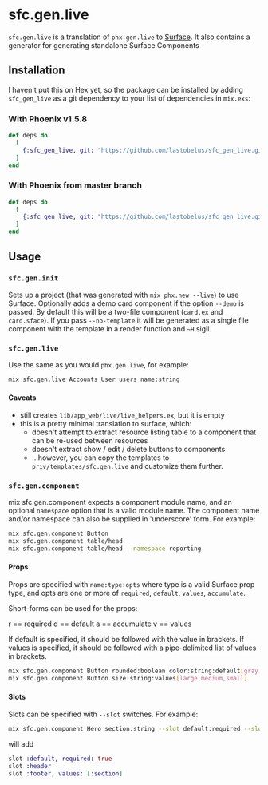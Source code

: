 # sfc.gen.live

`sfc.gen.live` is a translation of `phx.gen.live` to [Surface](https://surface-ui.org).
It also contains a generator for generating standalone Surface Components

## Installation

I haven't put this on Hex yet, so the package can be installed
by adding `sfc_gen_live` as a git dependency to your list of
dependencies in `mix.exs`:

### With Phoenix v1.5.8

```elixir
def deps do
  [
    {:sfc_gen_live, git: "https://github.com/lastobelus/sfc_gen_live.git", branch: "phoenix_1.5.8"}
  ]
end
```

### With Phoenix from master branch

```elixir
def deps do
  [
    {:sfc_gen_live, git: "https://github.com/lastobelus/sfc_gen_live.git"}
  ]
end
```

## Usage

### `sfc.gen.init`

Sets up a project (that was generated with `mix phx.new --live`) to use Surface.
Optionally adds a demo card component if the option `--demo` is passed.
By default this will be a two-file component (`card.ex` and `card.sface`).
If you pass `--no-template` it will be generated as a single file component
with the template in a render function and `~H` sigil.

### `sfc.gen.live`

Use the same as you would `phx.gen.live`, for example:

```bash
mix sfc.gen.live Accounts User users name:string
```

#### Caveats

- still creates `lib/app_web/live/live_helpers.ex`, but it is empty
- this is a pretty minimal translation to surface, which:
  - doesn't attempt to extract resource listing table to a component that can be re-used between resources
  - doesn't extract show / edit / delete buttons to components
  - ...however, you can copy the templates to `priv/templates/sfc.gen.live` and customize them further.

### `sfc.gen.component`

mix sfc.gen.component expects a component module name, and an optional `namespace`
option that is a valid module name.
The component name and/or namespace can also be supplied in 'underscore' form.
For example:

```bash
mix sfc.gen.component Button
mix sfc.gen.component table/head
mix sfc.gen.component table/head --namespace reporting
```

#### Props

Props are specified with `name:type:opts` where type is a valid Surface prop
type, and opts are one or more of `required`, `default`, `values`, `accumulate`.

Short-forms can be used for the props:

r == required
d == default
a == accumulate
v == values

If default is specified, it should be followed with the value in brackets.
If values is specified, it should be followed with a pipe-delimited list
of values in brackets.

```bash
mix sfc.gen.component Button rounded:boolean color:string:default[gray]
mix sfc.gen.component Button size:string:values[large,medium,small]
```

#### Slots

Slots can be specified with `--slot` switches.
For example:

```bash
mix sfc.gen.component Hero section:string --slot default:required --slot header --slot footer[section]
```

will add

```elixir
slot :default, required: true
slot :header
slot :footer, values: [:section]
```
